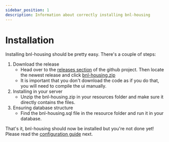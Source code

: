 ```yaml
---
sidebar_position: 1
description: Information about correctly installing bnl-housing
---
```


# Installation

Installing bnl-housing should be pretty easy. There's a couple of steps:

1. Download the release
   - Head over to the [releases section](https://github.com/borisnliscool/bnl-housing/releases) of the github project. Then locate the newest release and click [bnl-housing.zip](https://github.com/borisnliscool/bnl-housing/releases/latest/bnl-housing.zip)
   - It is important that you don't download the code as if you do that, you will need to compile the ui manually.
2. Installing in your server
   - Unzip the bnl-housing.zip in your resources folder and make sure it directly contains the files.
3. Ensuring database structure
   - Find the bnl-housing.sql file in the resource folder and run it in your database.

That's it, bnl-housing should now be installed but you're not done yet! Please read the [configuration guide](/bnl-housing/guides/configuration) next.
